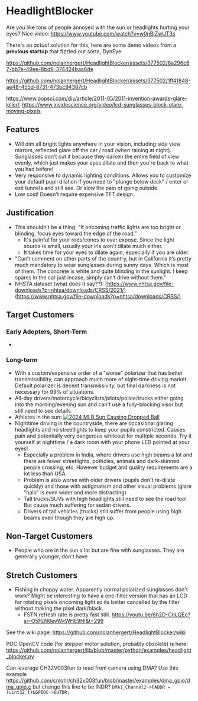 # HeadlightBlocker
Are you like tons of people annoyed with the sun or headlights hurting your eyes? Nice video: https://www.youtube.com/watch?v=w0nBlZwUT3s

There's an *actual* solution for this, here are some demo videos from a **previous startup** that fizzled out sorta, DynEye:

https://github.com/nolanhergert/HeadlightBlocker/assets/377502/8a296c67-bb7e-49ee-8bd9-374424baa6de

https://github.com/nolanhergert/HeadlightBlocker/assets/377502/1ff41848-ae48-455d-8731-473bc94387cb

https://www.popsci.com/diy/article/2011-05/2011-invention-awards-glare-killer/, https://www.insidescience.org/video/lcd-sunglasses-block-glare-moving-pixels
## Features
  * Will dim all bright lights anywhere in your vision, including side view mirrors, reflected glare off the car / road (when raining at night). Sunglasses don't cut it because they darken the entire field of view evenly, which just makes your eyes dilate and then you're back to what you had before!
  * Very responsive to dynamic lighting conditions. Allows you to customize your default pupil dilation if you need to "plunge below deck" / enter or exit tunnels and still see. Or slow the pain of going outside.
  * Low cost! Doesn't require expensive TFT design.

## Justification
  * This shouldn't be a thing: "If oncoming traffic lights are too bright or blinding, focus eyes toward the edge of the road."
     * It's painful for your rods/cones to over expose. Since the light source is small, usually your iris won't dilate much either.
     * It takes time for your eyes to dilate again, especially if you are older.
  * "Can’t comment on other parts of the country, but in California it’s pretty much mandatory to wear sunglasses during sunny days. Which is most of them. The concrete is white and quite blinding in the sunlight. I keep spares in the car just incase, simply can’t drive without them."
  * NHSTA dataset (what does it say??): [https://www.nhtsa.gov/file-downloads?p=nhtsa/downloads/CRSS/2021/](https://www.nhtsa.gov/file-downloads?p=nhtsa/downloads/CRSS/)

## Target Customers
### Early Adopters, Short-Term
  * 


### Long-term
  * With a custom/expensive order of a "worse" polarizer that has better transmissibility, can approach much more of night-time driving market. Default polarizer is decent transmissivity, but final darkness is not necessary for 99% of situations.
  * All-day drivers/motorcycle/bicyclists/pilots/police/trucks either going into the morning/evening sun and can't use a fully-blocking visor but still need to see details
  * Athletes in the sun:
 [![2024 MLB Sun Causing Dropped Ball](http://img.youtube.com/vi/ILB3RLGkgXA/0.jpg)](http://www.youtube.com/watch?v=ILB3RLGkgXA "2024 MLB Sun Causing Dropped Ball")
  * Nighttime driving in the countryside, there are occasional glaring headlights and no streetlights to keep your pupils constricted. Causes pain and potentially very dangerous whiteout for multiple seconds. Try it yourself at nighttime / a dark room with your phone LED pointed at your eyes!
    * Especially a problem in India, where drivers use high beams a lot and there are fewer streetlights, potholes, animals and dark-skinned people crossing, etc. However budget and quality requirements are a lot less than USA.
    * Problem is also worse with older drivers (pupils don't re-dilate quickly) and those with astigmatism and other visual problems (glare "halo" is even wider and more distracting)
    * Tall trucks/SUVs with high headlights still need to see the road too! But cause much suffering for sedan drivers.
    * Drivers of tall vehicles (trucks) still suffer from people using high beams even though they are high up.

## Non-Target Customers
  * People who are in the sun a lot but are fine with sunglasses. They are generally younger, don't have 

## Stretch Customers
  * Fishing in choppy water. Apparently normal polarized sunglasses don't work? Might be interesting to have a one-filter version that has an LCD for rotating pixels oncoming light so its better cancelled by the filter without making the pixel dark/black.
    * FSTN refresh rate is pretty fast still. https://youtu.be/6h2D-CnLQEc?si=O5FLN6evWkWHE9HI&t=299
  

See the wiki page: https://github.com/nolanhergert/HeadlightBlocker/wiki

POC OpenCV code (for stepper motor solution, probably obsolete) is here: https://github.com/nolanhergert/lib/blob/master/python/examples/headlight_blocker.py

Can leverage CH32V003fun to read from camera using DMA? Use this example https://github.com/cnlohr/ch32v003fun/blob/master/examples/dma_gpio/dma_gpio.c but change this line to be INDR? `DMA1_Channel2->PADDR = (uint32_t)&GPIOC->OUTDR;`
